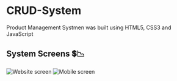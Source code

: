 # CRUD-System
Product Management Systmen was built using HTML5, CSS3 and JavaScript 

## System Screens :heavy_dollar_sign::chart_with_downwards_trend:	
![Website screen](https://github.com/YoussefTurkey/Products-Management-System/blob/main/images/screen_3.PNG)
![Mobile screen](https://github.com/YoussefTurkey/Products-Management-System/blob/main/images/screen_4.PNG)
